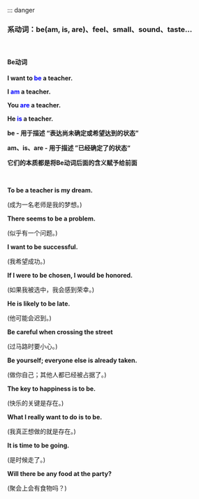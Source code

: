 ::: danger

### 系动词：be(am, is, are)、feel、small、sound、taste...

<br>

#### Be动词

**I want to <font color="blue">be</font> a teacher.**

**I <font color="blue">am</font> a teacher.**

**You <font color="blue">are</font> a teacher.**

**He <font color="blue">is</font> a teacher.**


**be - 用于描述 “表达尚未确定或希望达到的状态”**

**am、is、are - 用于描述 ”已经确定了的状态“**

**它们的本质都是将Be动词后面的含义赋予给前面**

<br>

**To be a teacher is my dream.**

(成为一名老师是我的梦想。)

**There seems to be a problem.**

(似乎有一个问题。)

**I want to be successful.**

(我希望成功。)

**If I were to be chosen, I would be honored.**

(如果我被选中，我会感到荣幸。)

**He is likely to be late.**

(他可能会迟到。)

**Be careful when crossing the street**

(过马路时要小心。)

**Be yourself; everyone else is already taken.**

(做你自己；其他人都已经被占据了。)

**The key to happiness is to be.**

(快乐的关键是存在。)

**What I really want to do is to be.**

(我真正想做的就是存在。)

**It is time to be going.**

(是时候走了。)

**Will there be any food at the party?**

(聚会上会有食物吗？)